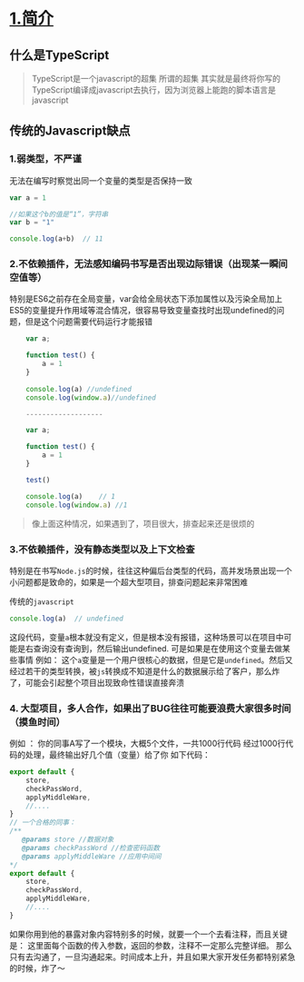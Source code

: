 # [1.简介](./index.md)

## 什么是TypeScript
> TypeScript是一个javascript的超集
> 所谓的超集 其实就是最终将你写的TypeScript编译成javascript去执行，因为浏览器上能跑的脚本语言是javascript

## 传统的Javascript缺点

### 1.弱类型，不严谨
无法在编写时察觉出同一个变量的类型是否保持一致
```javascript
var a = 1 

//如果这个b的值是“1”，字符串
var b = "1"

console.log(a+b)  // 11
```
### 2.不依赖插件，无法感知编码书写是否出现边际错误（出现某一瞬间空值等）
特别是ES6之前存在全局变量，var会给全局状态下添加属性以及污染全局加上ES5的变量提升作用域等混合情况，很容易导致变量查找时出现undefined的问题，但是这个问题需要代码运行才能报错

```javascript
    var a;

    function test() {
        a = 1
    }
    
    console.log(a) //undefined
    console.log(window.a)//undefined

    -------------------

    var a;

    function test() {
        a = 1
    }

    test()

    console.log(a)    // 1 
    console.log(window.a) //1
```
> 像上面这种情况，如果遇到了，项目很大，排查起来还是很烦的
### 3.不依赖插件，没有静态类型以及上下文检查
特别是在书写`Node.js`的时候，往往这种偏后台类型的代码，高并发场景出现一个小问题都是致命的，如果是一个超大型项目，排查问题起来非常困难

传统的`javascript`
```javascript
console.log(a)  // undefined
```
这段代码，变量`a`根本就没有定义，但是根本没有报错，这种场景可以在项目中可能是右查询没有查询到，然后输出undefined. 可是如果是在使用这个变量去做某些事情
例如：
这个`a`变量是一个用户很核心的数据，但是它是`undefined`。然后又经过若干的类型转换，被`js`转换成不知道是什么的数据展示给了客户，那么炸了，可能会引起整个项目出现致命性错误直接奔溃

### 4. 大型项目，多人合作，如果出了BUG往往可能要浪费大家很多时间（摸鱼时间）

例如 ：
你的同事A写了一个模块，大概5个文件，一共1000行代码
经过1000行代码的处理，最终输出好几个值（变量）给了你
如下代码：
```javascript
export default {
    store,
    checkPassWord,
    applyMiddleWare,
    //....
}
// 一个合格的同事：
/**
   @params store //数据对象
   @params checkPassWord //检查密码函数
   @params applyMiddleWare //应用中间间
*/
export default {
    store,
    checkPassWord,
    applyMiddleWare,
    //....
}

```
如果你用到他的暴露对象内容特别多的时候，就要一个一个去看注释，而且关键是：
这里面每个函数的传入参数，返回的参数，注释不一定那么完整详细。
那么只有去沟通了，一旦沟通起来。时间成本上升，并且如果大家开发任务都特别紧急的时候，炸了～